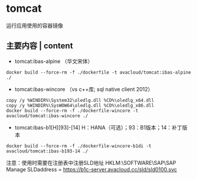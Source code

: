 # tomcat
运行应用使用的容器镜像

## 主要内容 | content
* tomcat:ibas-alpine （华文宋体）
~~~
docker build --force-rm -f ./dockerfile -t avacloud/tomcat:ibas-alpine ./
~~~
* tomcat:ibas-wincore （vs c++库; sql native client 2012）
~~~
copy /y %WINDIR%\System32\oledlg.dll %CD%\oledlg_x64.dll
copy /y %WINDIR%\SysWOW64\oledlg.dll %CD%\oledlg_x86.dll
docker build --force-rm -f ./dockerfile-wincore -t avacloud/tomcat:ibas-wincore ./
~~~
* tomcat:ibas-b1[H][93]-[14]  H：HANA（可选）；93：B1版本；14：补丁版本
~~~
docker build --force-rm -f ./dockerfile-wincore-b1di -t avacloud/tomcat:ibas-b193-14 ./
~~~
注意：使用时需要在注册表中注册SLD地址
HKLM:\SOFTWARE\SAP\SAP Manage
SLDaddress = https://b1c-server.avacloud.cc/sld/sld0100.svc
